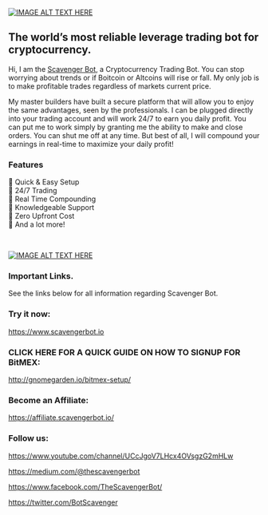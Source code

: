 [![IMAGE ALT TEXT HERE](https://i.imgur.com/jmYu56C.png)](https://www.scavengerbot.io/)

## The world’s most reliable leverage trading bot for cryptocurrency.
Hi, I am the [Scavenger Bot](https://www.scavengerbot.io/), a Cryptocurrency Trading Bot. You can stop worrying about trends or if Boitcoin or Altcoins will rise or fall. My only job is to make profitable trades regardless of markets current price.

My master builders have built a secure platform that will allow you to enjoy the same advantages, seen by the professionals. I can be plugged directly into your trading account and will work 24/7 to earn you daily profit. You can put me to work simply by granting me the ability to make and close orders. You can shut me off at any time. But best of all, I will compound your earnings in real-time to maximize your daily profit!


### Features 
🤖 Quick & Easy Setup <br>
🤖 24/7 Trading <br>
🤖 Real Time Compounding <br>
🤖 Knowledgeable Support <br>
🤖 Zero Upfront Cost <br>
🤖 And a lot more! <br>

<br>

[![IMAGE ALT TEXT HERE](https://i.imgur.com/HoGCzRO.png)](https://www.youtube.com/watch?v=UfnJbuR8bYs)


### Important Links.

See the links below for all information regarding Scavenger Bot.

### Try it now:

https://www.scavengerbot.io

### CLICK HERE FOR A QUICK GUIDE ON HOW TO SIGNUP FOR BitMEX:

http://gnomegarden.io/bitmex-setup/

### Become an Affiliate:

https://affiliate.scavengerbot.io/

### Follow us:

https://www.youtube.com/channel/UCcJgoV7LHcx4OVsgzG2mHLw

https://medium.com/@thescavengerbot

https://www.facebook.com/TheScavengerBot/

https://twitter.com/BotScavenger
